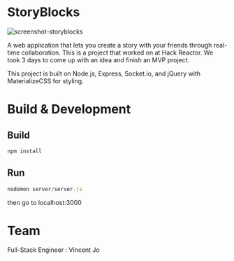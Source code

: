 # StoryBlocks

![screenshot-storyblocks](https://cloud.githubusercontent.com/assets/13400593/13030426/99dbdcb2-d25f-11e5-85d7-9bf44bcf508d.jpg)

A web application that lets you create a story with your friends through real-time collaboration. This is a project that worked on at Hack Reactor. We took 3 days to come up with an idea and finish an MVP project. 

This project is built on Node.js, Express, Socket.io, and jQuery with MaterializeCSS for styling.

# Build & Development

## Build 

```javascript
npm install
```

## Run

```javascript
nodemon server/server.js
```

then go to localhost:3000

# Team 

Full-Stack Engineer : Vincent Jo
